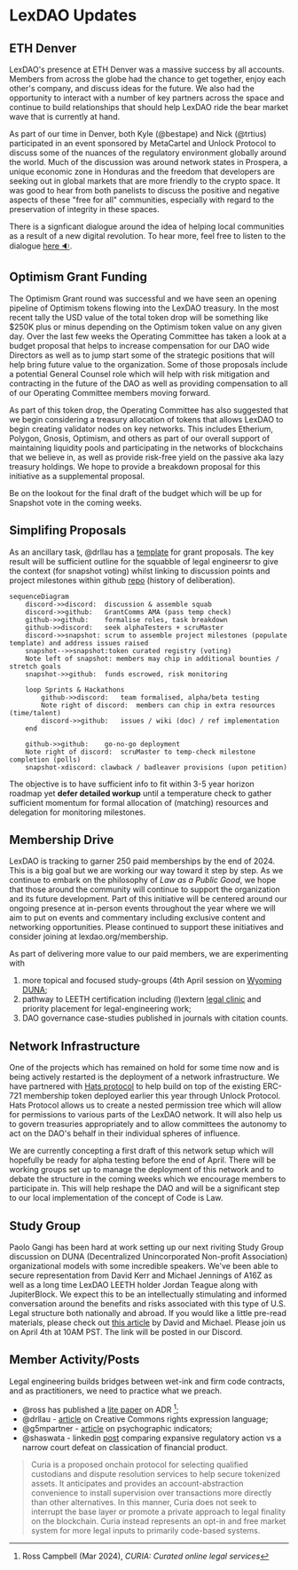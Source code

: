 # LexDAO Updates

## ETH Denver
LexDAO's presence at ETH Denver was a massive success by all accounts.  Members from across the globe had the chance to get together, enjoy each other's company, and discuss ideas for the future.  We also had the opportunity to interact with a number of key partners across the space and continue to build relationships that should help LexDAO ride the bear market wave that is currently at hand.  

As part of our time in Denver, both Kyle (@bestape) and Nick (@trtius) participated in an event sponsored by MetaCartel and Unlock Protocol to discuss some of the nuances of the regulatory environment globally around the world.  Much of the discussion was around network states in Prospera, a unique economic zone in Honduras and the freedom that developers are seeking out in global markets that are more friendly to the crypto space.  It was good to hear from both panelists to discuss the positive and negative aspects of these "free for all" communities, especially with regard to the preservation of integrity in these spaces.

There is a signficant dialogue around the idea of helping local communities as a result of a new digital revolution.  To hear more, feel free to listen to the dialogue [here :sound:](https://app.frame.io/presentations/b344a7ef-07a9-468c-a7e7-a898e3427f4c).


## Optimism Grant Funding

The Optimism Grant round was successful and we have seen an opening pipeline of Optimism tokens flowing into the LexDAO treasury.  In the most recent tally the USD value of the total token drop will be something like $250K plus or minus depending on the Optimism token value on any given day. Over the last few weeks the Operating Committee has taken a look at a budget proposal that helps to increase compensation for our DAO wide Directors as well as to jump start some of the strategic positions that will help bring future value to the organization.  Some of those proposals include a potential General Counsel role which will help with risk mitigation and contracting in the future of the DAO as well as providing compensation to all of our Operating Committee members moving forward.  

As part of this token drop, the Operating Committee has also suggested that we begin considering a treasury allocation of tokens that allows LexDAO to begin creating validator nodes on key networks.  This includes Etherium, Polygon, Gnosis, Optimism, and others as part of our overall support of maintaining liquidity pools and participating in the networks of blockchains that we believe in, as well as provide risk-free yield on the passive aka lazy treasury holdings.  We hope to provide a breakdown proposal for this initiative as a supplemental proposal.

Be on the lookout for the final draft of the budget which will be up for Snapshot vote in the coming weeks.  

## Simplifing Proposals
As an ancillary task, @drllau has a [template](https://github.com/lexDAO/DAO-Proposals/blob/drllau-patch-1/template.md) for grant proposals. The key result will be sufficient outline for the squabble of legal engineersr to give the context (for snapshot voting) whilst linking to discussion points and project milestones within github [repo](https://docs.github.com/en/issues/planning-and-tracking-with-projects/learning-about-projects/about-projects) (history of deliberation). 

```mermaid
sequenceDiagram
    discord->>discord:  discussion & assemble squab
    discord->>github:   GrantComms AMA (pass temp check)
    github->>github:    formalise roles, task breakdown
    github->>discord:   seek alphaTesters + scruMaster
    discord->>snapshot: scrum to assemble project milestones (populate template) and address issues raised
    snapshot-->>snapshot:token curated registry (voting)
    Note left of snapshot: members may chip in additional bounties / stretch goals
    snapshot->>github:  funds escrowed, risk monitoring

    loop Sprints & Hackathons
        github->>discord:   team formalised, alpha/beta testing
        Note right of discord:  members can chip in extra resources (time/talent)
        discord->>github:   issues / wiki (doc) / ref implementation
    end

    github->>github:    go-no-go deployment
    Note right of discord:  scruMaster to temp-check milestone completion (polls)
    snapshot-xdiscord: clawback / badleaver provisions (upon petition)
```

The objective is to have sufficient info to fit within 3-5 year horizon roadmap yet **defer detailed workup** until a temperature check to gather sufficient momentum for formal allocation of (matching) resources and delegation for monitoring milestones.

## Membership Drive
LexDAO is tracking to garner 250 paid memberships by the end of 2024.  This is a big goal but we are working our way toward it step by step.  As we continue to embark on the philosophy of _Law as a Public Good_, we hope that those around the community will continue to support the organization and its future development.  Part of this initiative will be centered around our ongoing presence at in-person events throughout the year where we will aim to put on events and commentary including exclusive content and networking opportunities.  Please continued to support these initiatives and consider joining at lexdao.org/membership.

As part of delivering more value to our paid members, we are experimenting with
1. more topical and focused study-groups (4th April session on [Wyoming DUNA](https://discord.com/events/682960432272506907/1221887409764040825);
2. pathway to LEETH certification including (l)extern [legal clinic](https://discuss.octant.app/t/lexdao-law-is-a-public-good/271) and priority placement for legal-engineering work;
3. DAO governance case-studies published in journals with citation counts.
 
## Network Infrastructure
One of the projects which has remained on hold for some time now and is being actively restarted is the deployment of a network infrastructure.  We have partnered with [Hats protocol](https://www.youtube.com/watch?v=f0830UGgjWU) to help build on top of the existing ERC-721 membership token deployed earlier this year through Unlock Protocol.  Hats Protocol allows us to create a nested permission tree which will allow for permissions to various parts of the LexDAO network.  It will also help us to govern treasuries appropriately and to allow committees the autonomy to act on the DAO's behalf in their individual spheres of influence.  

We are currently concepting a first draft of this network setup which will hopefully be ready for alpha testing before the end of April.  There will be working groups set up to manage the deployment of this network and to debate the structure in the coming weeks which we encourage members to participate in.  This will help reshape the DAO and will be a significant step to our local implementation of the concept of Code is Law.

## Study Group
Paolo Gangi has been hard at work setting up our next riviting Study Group discussion on DUNA (Decentralized Unincorporated Non-profit Association) organizational models with some incredible speakers.  We've been able to secure representation from David Kerr and Michael Jennings of A16Z as well as a long time LexDAO LEETH holder Jordan Teague along with JupiterBlock.  We expect this to be an intellectually stimulating and informed conversation around the benefits and risks associated with this type of U.S. Legal structure both nationally and abroad.  If you would like a little pre-read materials, please check out [this article](https://a16zcrypto.com/posts/article/duna-for-daos/) by David and Michael.  Please join us on April 4th at 10AM PST.  The link will be posted in our Discord.

## Member Activity/Posts
Legal engineering builds bridges between wet-ink and firm code contracts, and as practitioners, we need to practice what we preach. 
- @ross has published a [lite paper](https://lexcuria.eth.limo/) on ADR [^1]; 
- @drllau - [article](https://paragraph.xyz/@developersguild/preview/7dYXMPaWaXRdq46OmvEL) on Creative Commons rights expression language;
- @g5mpartner - [article]() on psychographic indicators;
- @shaswata - linkedin [post](https://www.linkedin.com/posts/shaswatakapat_cryptoassets-judgment-sec-activity-7175734893031636992-OCmi) comparing expansive regulatory action vs a narrow court defeat on classication of financial product.

[^1]: Ross Campbell (Mar 2024), _CURIA: Curated online legal services_
> Curia is a proposed onchain protocol for selecting qualified custodians and dispute resolution services to help secure tokenized assets. It anticipates and provides
an account-abstraction convenience to install supervision over transactions more
directly than other alternatives. In this manner, Curia does not seek to interrupt
the base layer or promote a private approach to legal finality on the blockchain.
Curia instead represents an opt-in and free market system for more legal inputs to
primarily code-based systems.



